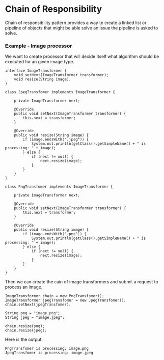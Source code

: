 # Chain of Responsibility

Chain of responsibility pattern provides a way to create a linked list or pipeline of objects that might be able solve an issue the pipeline is asked to solve. 

### Example - Image processor

We want to create processor that will decide itself what algorithm should be executed for an given image type.

```
interface ImageTransformer {
    void setNext(ImageTransformer transformer);
    void resize(String image);
}

class JpegTransfomer implements ImageTransformer {

    private ImageTransformer next;

    @Override
    public void setNext(ImageTransformer transformer) {
        this.next = transformer;
    }

    @Override
    public void resize(String image) {
        if (image.endsWith(".jpeg")) {
            System.out.println(getClass().getSimpleName() + " is processing: " + image);
        } else {
            if (next != null) {
                next.resize(image);
            }
        }
    }
}

class PngTransfomer implements ImageTransformer {

    private ImageTransformer next;

    @Override
    public void setNext(ImageTransformer transformer) {
        this.next = transformer;
    }

    @Override
    public void resize(String image) {
        if (image.endsWith(".png")) {
            System.out.println(getClass().getSimpleName() + " is processing: " + image);
        } else {
            if (next != null) {
                next.resize(image);
            }
        }
    }
}
```

Then we can create the cain of image transformers and submit a request to process an image.

```
ImageTransformer chain = new PngTransfomer();
ImageTransformer jpegTransfomer = new JpegTransfomer();
chain.setNext(jpegTransfomer);

String png = "image.png";
String jpeg = "image.jpeg";

chain.resize(png);
chain.resize(jpeg);
```

Here is the output. 

```
PngTransfomer is processing: image.png
JpegTransfomer is processing: image.jpeg
```



